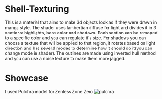 # Shell-Texturing
This is a material that aims to make 3d objects look as if they were drawn in manga style. The shader uses lambertian diffuse for light and divides it in 3 sections: highlights, base color and shadows. Each section can be remaped to a specific color and you can regulate it's size. For shadows you can choose a texture that will be applied to that region, it rotates based on light direction and has several modes to determine how it should do it(you can change mode in shader). The outlines are made using inverted hull method and you can use a noise texture to make them more jagged.

# Showcase  
I used Pulchra model for Zenless Zone Zero
![pulchra](./Examples/Pulchra_Rotating.gif)
